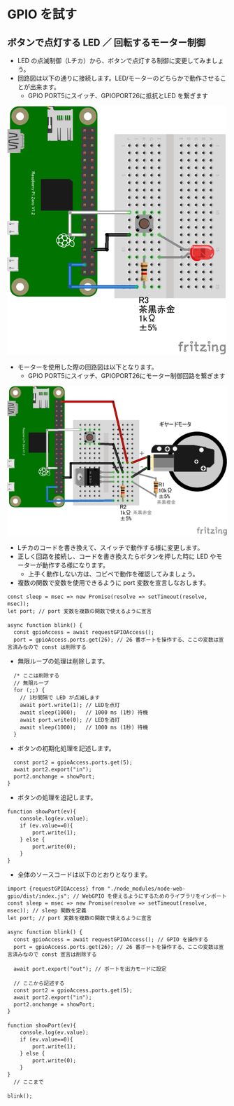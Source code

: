 # GPIO を試す
## ボタンで点灯する LED ／ 回転するモーター制御
- LED の点滅制御（Lチカ）から、ボタンで点灯する制御に変更してみましょう。
- 回路図は以下の通りに接続します。LED/モーターのどちらかで動作させることが出来ます。
  - GPIO PORT5にスイッチ、GPIOPORT26に抵抗とLED を繋ぎます
<img src="./imgs/PiZero_gpio-inout.png" width=500>

- モーターを使用した際の回路図は以下となります。
  - GPIO PORT5にスイッチ、GPIOPORT26にモーター制御回路を繋ぎます
<img src="./imgs/PiZero_gpio-inoutMotor.png" width=800>

- Lチカのコードを書き換えて、スイッチで動作する様に変更します。
- 正しく回路を接続し、コードを書き換えたらボタンを押した時に LED やモーターが動作する様になります。
  - 上手く動作しない方は、コピペで動作を確認してみましょう。
- 複数の関数で変数を使用できるように port 変数を宣言しなおします。

```
const sleep = msec => new Promise(resolve => setTimeout(resolve, msec)); 
let port; // port 変数を複数の関数で使えるように宣言

async function blink() {
  const gpioAccess = await requestGPIOAccess(); 
  port = gpioAccess.ports.get(26); // 26 番ポートを操作する、ここの変数は宣言済みなので const は削除する
```

- 無限ループの処理は削除します。
```
  /* ここは削除する
  // 無限ループ
  for (;;) {
    // 1秒間隔で LED が点滅します
    await port.write(1); // LEDを点灯
    await sleep(1000);   // 1000 ms (1秒) 待機
    await port.write(0); // LEDを消灯
    await sleep(1000);   // 1000 ms (1秒) 待機
  }
```

- ボタンの初期化処理を記述します。

```
  const port2 = gpioAccess.ports.get(5);
  await port2.export("in");
  port2.onchange = showPort;
}
```

- ボタンの処理を追記します。

```
function showPort(ev){
	console.log(ev.value);
    if (ev.value==0){
        port.write(1);
    } else {
        port.write(0);
    }
}
```

- 全体のソースコードは以下のとおりとなります。

```
import {requestGPIOAccess} from "./node_modules/node-web-gpio/dist/index.js"; // WebGPIO を使えるようにするためのライブラリをインポート
const sleep = msec => new Promise(resolve => setTimeout(resolve, msec)); // sleep 関数を定義
let port; // port 変数を複数の関数で使えるように宣言

async function blink() {
  const gpioAccess = await requestGPIOAccess(); // GPIO を操作する 
  port = gpioAccess.ports.get(26); // 26 番ポートを操作する、ここの変数は宣言済みなので const 宣言は削除する

  await port.export("out"); // ポートを出力モードに設定

  // ここから記述する
  const port2 = gpioAccess.ports.get(5);
  await port2.export("in");
  port2.onchange = showPort;
}

function showPort(ev){
	console.log(ev.value);
    if (ev.value==0){
        port.write(1);
    } else {
        port.write(0);
    }
}
  // ここまで

blink();
```

